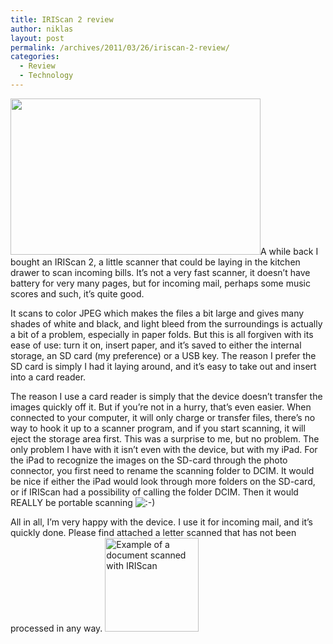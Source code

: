 ```yaml
---
title: IRIScan 2 review
author: niklas
layout: post
permalink: /archives/2011/03/26/iriscan-2-review/
categories:
  - Review
  - Technology
---
```

<img src="http://blog.saers.com/wp-content/uploads/2011/03/iriscan.jpg" alt="" title="IRIScan 2" width="400" height="250" class="alignright size-full wp-image-929" />A while back I bought an IRIScan 2, a little scanner that could be laying in the kitchen drawer to scan incoming bills. It&#8217;s not a very fast scanner, it doesn&#8217;t have battery for very many pages, but for incoming mail, perhaps some music scores and such, it&#8217;s quite good.

It scans to color JPEG which makes the files a bit large and gives many shades of white and black, and light bleed from the surroundings is actually a bit of a problem, especially in paper folds. But this is all forgiven with its ease of use: turn it on, insert paper, and it&#8217;s saved to either the internal storage, an SD card (my preference) or a USB key. The reason I prefer the SD card is simply I had it laying around, and it&#8217;s easy to take out and insert into a card reader.

The reason I use a card reader is simply that the device doesn&#8217;t transfer the images quickly off it. But if you&#8217;re not in a hurry, that&#8217;s even easier. When connected to your computer, it will only charge or transfer files, there&#8217;s no way to hook it up to a scanner program, and if you start scanning, it will eject the storage area first. This was a surprise to me, but no problem. The only problem I have with it isn&#8217;t even with the device, but with my iPad. For the iPad to recognize the images on the SD-card through the photo connector, you first need to rename the scanning folder to DCIM. It would be nice if either the iPad would look through more folders on the SD-card, or if IRIScan had a possibility of calling the folder DCIM. Then it would REALLY be portable scanning <img src='http://blog.saers.com/wp-includes/images/smilies/icon_smile.gif' alt=':-)' class='wp-smiley' /> 

All in all, I&#8217;m very happy with the device. I use it for incoming mail, and it&#8217;s quickly done. Please find attached a letter scanned that has not been processed in any way. [<img src="http://blog.saers.com/wp-content/uploads/2011/03/IMG_0001-150x150.jpg" alt="Example of a document scanned with IRIScan" title="Prescott recorder prices" width="150" height="150" class="alignnone size-thumbnail wp-image-930" />][1]

 [1]: http://blog.saers.com/wp-content/uploads/2011/03/IMG_0001.jpg
